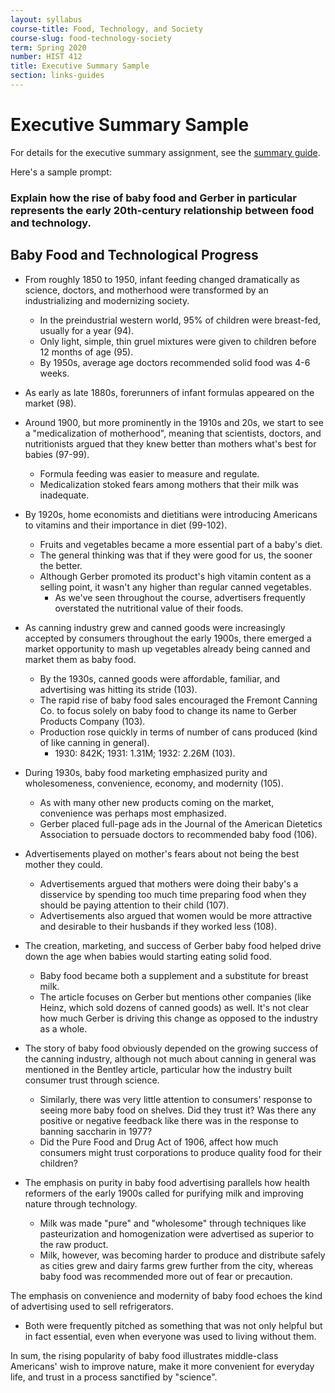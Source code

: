 ```yaml
---
layout: syllabus
course-title: Food, Technology, and Society
course-slug: food-technology-society
term: Spring 2020
number: HIST 412
title: Executive Summary Sample
section: links-guides
---
```


# Executive Summary Sample
For details for the executive summary assignment, see the [summary guide](exec-summary-guide).

Here's a sample prompt:
### Explain how the rise of baby food and Gerber in particular represents the early 20th-century relationship between food and technology.


## Baby Food and Technological Progress

- From roughly 1850 to 1950, infant feeding changed dramatically as science, doctors, and motherhood were transformed by an industrializing and modernizing society.
  - In the preindustrial western world, 95% of children were breast-fed, usually for a year (94).
  - Only light, simple, thin gruel mixtures were given to children before 12 months of age (95).
  - By 1950s, average age doctors recommended solid food was 4-6 weeks.

- As early as late 1880s, forerunners of infant formulas appeared on the market (98).

- Around 1900, but more prominently in the 1910s and 20s, we start to see a "medicalization of motherhood", meaning that scientists, doctors, and nutritionists argued that they knew better than mothers what's best for babies (97-99).
  - Formula feeding was easier to measure and regulate.
  - Medicalization stoked fears among mothers that their milk was inadequate.

- By 1920s, home economists and dietitians were introducing Americans to vitamins and their importance in diet (99-102).
  - Fruits and vegetables became a more essential part of a baby's diet.
  - The general thinking was that if they were good for us, the sooner the better.
  - Although Gerber promoted its product's high vitamin content as a selling point, it wasn't any higher than regular canned vegetables.
    - As we've seen throughout the course, advertisers frequently overstated the nutritional value of their foods.

- As canning industry grew and canned goods were increasingly accepted by consumers throughout the early 1900s, there emerged a market opportunity to mash up vegetables already being canned and market them as baby food.
  - By the 1930s, canned goods were affordable, familiar, and advertising was hitting its stride (103).
  - The rapid rise of baby food sales encouraged the Fremont Canning Co. to focus solely on baby food to change its name to Gerber Products Company (103).
  - Production rose quickly in terms of number of cans produced (kind of like canning in general).
    - 1930: 842K; 1931: 1.31M; 1932: 2.26M (103).

- During 1930s, baby food marketing emphasized purity and wholesomeness, convenience, economy, and modernity (105).
  - As with many other new products coming on the market, convenience was perhaps most emphasized.
  - Gerber placed full-page ads in the Journal of the American Dietetics Association to persuade doctors to recommended baby food (106).

- Advertisements played on mother's fears about not being the best mother they could.
  - Advertisements argued that mothers were doing their baby's a disservice by spending too much time preparing food when they should be paying attention to their child (107).
  - Advertisements also argued that women would be more attractive and desirable to their husbands if they worked less (108).

- The creation, marketing, and success of Gerber baby food helped drive down the age when babies would starting eating solid food.
  - Baby food became both a supplement and a substitute for breast milk.
  - The article focuses on Gerber but mentions other companies (like Heinz, which sold dozens of canned goods) as well. It's not clear how much Gerber is driving this change as opposed to the industry as a whole.

- The story of baby food obviously depended on the growing success of the canning industry, although not much about canning in general was mentioned in the Bentley article, particular how the industry built consumer trust through science.
  - Similarly, there was very little attention to consumers' response to seeing more baby food on shelves. Did they trust it? Was there any positive or negative feedback like there was in the response to banning saccharin in 1977?
  - Did the Pure Food and Drug Act of 1906, affect how much consumers might trust corporations to produce quality food for their children?

- The emphasis on purity in baby food advertising parallels how health reformers of the early 1900s called for purifying milk and improving nature through technology.
  - Milk was made "pure" and "wholesome" through techniques like pasteurization and homogenization were advertised as superior to the raw product.
  - Milk, however, was becoming harder to produce and distribute safely as cities grew and dairy farms grew further from the city, whereas baby food was recommended more out of fear or precaution.

The emphasis on convenience and modernity of baby food echoes the kind of advertising used to sell refrigerators.
  - Both were frequently pitched as something that was not only helpful but in fact essential, even when everyone was used to living without them.

In sum, the rising popularity of baby food illustrates middle-class Americans' wish to improve nature, make it more convenient for everyday life, and trust in a process sanctified by "science".
